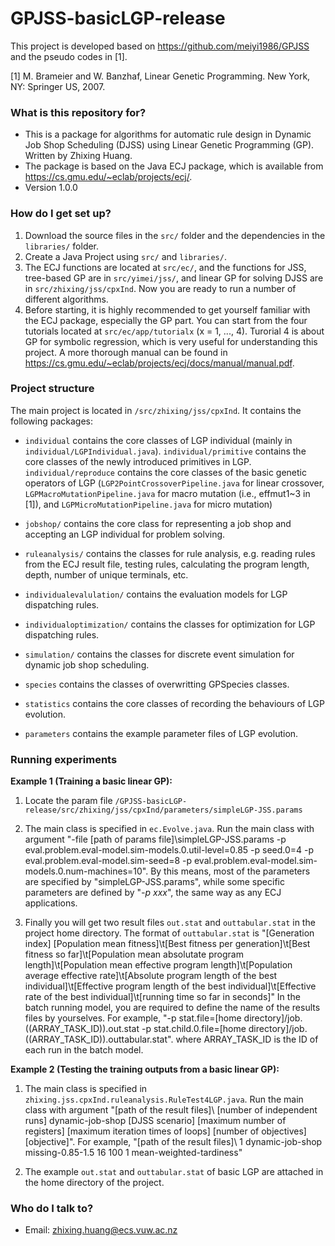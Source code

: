 # GPJSS-basicLGP-release
 
This project is developed based on https://github.com/meiyi1986/GPJSS and the pseudo codes in [1]. 

[1] M. Brameier and W. Banzhaf, Linear Genetic Programming. New York, NY: Springer US, 2007.

### What is this repository for? ###

* This is a package for algorithms for automatic rule design in Dynamic Job Shop Scheduling (DJSS) using Linear Genetic Programming (GP). Written by Zhixing Huang.
* The package is based on the Java ECJ package, which is available from https://cs.gmu.edu/~eclab/projects/ecj/.
* Version 1.0.0

### How do I get set up? ###

1. Download the source files in the `src/` folder and the dependencies in the `libraries/` folder.
2. Create a Java Project using `src/` and `libraries/`.
3. The ECJ functions are located at `src/ec/`, and the functions for JSS, tree-based GP are in `src/yimei/jss/`, and linear GP for solving DJSS are in `src/zhixing/jss/cpxInd`. Now you are ready to run a number of different algorithms.
4. Before starting, it is highly recommended to get yourself familiar with the ECJ package, especially the GP part. You can start from the four tutorials located at `src/ec/app/tutorialx` (x = 1, ..., 4). Turorial 4 is about GP for symbolic regression, which is very useful for understanding this project. A more thorough manual can be found in https://cs.gmu.edu/~eclab/projects/ecj/docs/manual/manual.pdf.

### Project structure ###

The main project is located in `/src/zhixing/jss/cpxInd`. It contains the following packages:

* `individual` contains the core classes of LGP individual (mainly in `individual/LGPIndividual.java`). `individual/primitive` contains the core classes of the newly introduced primitives in LGP. `individual/reproduce` contains the core classes of the basic genetic operators of LGP (`LGP2PointCrossoverPipeline.java` for linear crossover, `LGPMacroMutationPipeline.java` for macro mutation (i.e., effmut1~3 in [1]), and `LGPMicroMutationPipeline.java` for micro mutation)

* `jobshop/` contains the core class for representing a job shop and accepting an LGP individual for problem solving.

* `ruleanalysis/` contains the classes for rule analysis, e.g. reading rules from the ECJ result file, testing rules, calculating the program length, depth, number of unique terminals, etc.

* `individualevalulation/` contains the evaluation models for LGP dispatching rules.

* `individualoptimization/` contains the classes for optimization for LGP dispatching rules.

* `simulation/` contains the classes for discrete event simulation for dynamic job shop scheduling.

* `species` contains the classes of overwritting GPSpecies classes.

* `statistics` contains the core classes of recording the behaviours of LGP evolution.

* `parameters` contains the example parameter files of LGP evolution.



### Running experiments ###

**Example 1 (Training a basic linear GP):**

1. Locate the param file `/GPJSS-basicLGP-release/src/zhixing/jss/cpxInd/parameters/simpleLGP-JSS.params`

2. The main class is specified in `ec.Evolve.java`. Run the main class with argument "-file [path of params file]\simpleLGP-JSS.params -p eval.problem.eval-model.sim-models.0.util-level=0.85 -p seed.0=4 -p eval.problem.eval-model.sim-seed=8 -p eval.problem.eval-model.sim-models.0.num-machines=10".
By this means, most of the parameters are specified by "simpleLGP-JSS.params", while some specific parameters are defined by "*-p xxx*", the same way as any ECJ applications.

3. Finally you will get two result files `out.stat` and `outtabular.stat` in the project home directory. 
The format of `outtabular.stat` is
"[Generation index] [Population mean fitness]\t[Best fitness per generation]\t[Best fitness so far]\t[Population mean absolutate program length]\t[Population mean effective program length]\t[Population average effective rate]\t[Absolute program length of the best individual]\t[Effective program length of the best individual]\t[Effective rate of the best individual]\t[running time so far in seconds]"
In the batch running model, you are required to define the name of the results files by yourselves. For example,
"-p stat.file=[home directory]/job.((ARRAY_TASK_ID)).out.stat -p stat.child.0.file=[home directory]/job.((ARRAY_TASK_ID)).outtabular.stat". where ARRAY_TASK_ID is the ID of each run in the batch model.


**Example 2 (Testing the training outputs from a basic linear GP):**

1. The main class is specified in `zhixing.jss.cpxInd.ruleanalysis.RuleTest4LGP.java`. Run the main class with argument "[path of the result files]\ [number of independent runs] dynamic-job-shop [DJSS scenario] [maximum number of registers] [maximum iteration times of loops] [number of objectives] [objective]".
For example,
"[path of the result files]\ 1 dynamic-job-shop missing-0.85-1.5 16 100 1 mean-weighted-tardiness"

2. The example `out.stat` and `outtabular.stat` of basic LGP are attached in the home directory of the project.


### Who do I talk to? ###

* Email: zhixing.huang@ecs.vuw.ac.nz
